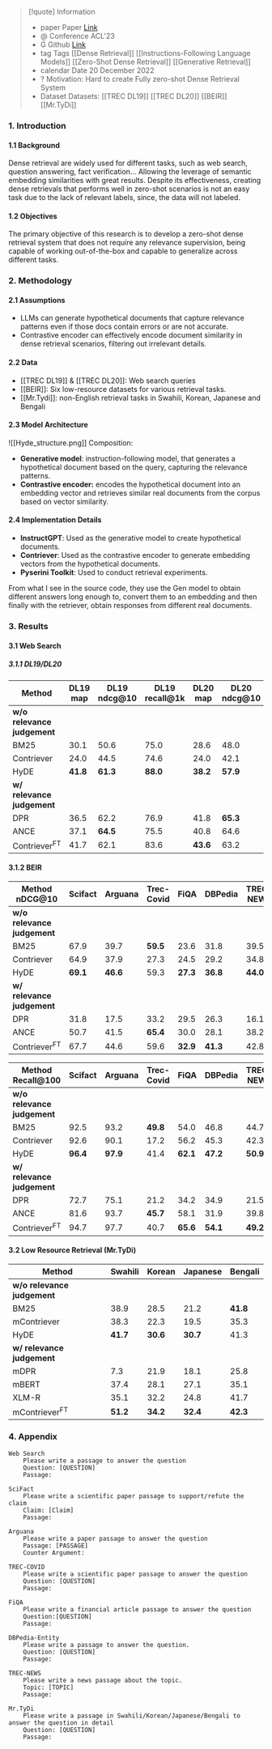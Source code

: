 
> [!quote] Information 
> * paper Paper [Link](https://arxiv.org/pdf/2212.10496)
> * @ Conference ACL'23
> * G Github [Link](https://github.com/texttron/hyde)
> *  tag Tags 
> 	[[Dense Retrieval]]
> 	[[Instructions-Following Language Models]]
> 	[[Zero-Shot Dense Retrieval]]
> 	[[Generative Retrieval]]
> * calendar Date 20 December 2022
> * ? Motivation: 
> 	Hard to create Fully zero-shot Dense Retrieval System
> *  Dataset Datasets:
> 	[[TREC DL19]] 
> 	[[TREC DL20]]
> 	[[BEIR]]
> 	[[Mr.TyDi]]
> 

### 1. Introduction
#### 1.1 Background
Dense retrieval are widely used for different tasks, such as web search, question answering, fact verification... Allowing the leverage of semantic embedding similarities with great results. Despite its effectiveness, creating dense retrievals that performs well in zero-shot scenarios is not an easy task due to the lack of relevant labels, since, the data will not labeled.
#### 1.2 Objectives
The primary objective of this research is to develop a zero-shot dense retrieval system that does not require any relevance supervision, being capable of working out-of-the-box and  capable to generalize across different tasks. 
### 2. Methodology
#### 2.1 Assumptions
*  LLMs can generate hypothetical documents that capture relevance patterns even if those docs contain errors or are not accurate.
* Contrastive encoder can effectively encode document similarity in dense retrieval scenarios, filtering out irrelevant details.
#### 2.2 Data
* [[TREC DL19]] & [[TREC DL20]]: Web search queries
* [[BEIR]]: Six low-resource datasets for various retrieval tasks.
* [[Mr.Tydi]]: non-English retrieval tasks in Swahili, Korean, Japanese and Bengali
#### 2.3 Model Architecture
![[Hyde_structure.png]]
Composition:
* **Generative model**: instruction-following model, that generates a hypothetical document based on the query, capturing the relevance patterns.
* **Contrastive encoder:** encodes the hypothetical document into an embedding vector and retrieves similar real documents from the corpus based on vector similarity.
#### 2.4 Implementation Details
- **InstructGPT**: Used as the generative model to create hypothetical documents.
- **Contriever**: Used as the contrastive encoder to generate embedding vectors from the hypothetical documents.
- **Pyserini Toolkit**: Used to conduct retrieval experiments.

From what I see in the source code, they use the Gen model to obtain different answers long enough to, convert them to an embedding and then finally with the retriever, obtain responses from different real documents.  
### 3. Results

#### 3.1 Web Search

  ##### 3.1.1 DL19/DL20

  | Method                      | DL19 map | DL19 ndcg@10 | DL19 recall@1k | DL20 map | DL20 ndcg@10 | DL20 recall@1k |
| --------------------------- | -------- | ------------ | -------------- | -------- | ------------ | -------------- |
| **w/o relevance judgement** |          |              |                |          |              |                |
| BM25                        | 30.1     | 50.6         | 75.0           | 28.6     | 48.0         | 78.6           |
| Contriever                  | 24.0     | 44.5         | 74.6           | 24.0     | 42.1         | 75.4           |
| HyDE                        | **41.8** | **61.3**     | **88.0**       | **38.2** | **57.9**     | 84.4           |
| **w/ relevance judgement**  |          |              |                |          |              |                |
| DPR                         | 36.5     | 62.2         | 76.9           | 41.8     | **65.3**     | 81.4           |
| ANCE                        | 37.1     | **64.5**     | 75.5           | 40.8     | 64.6         | 77.6           |
| Contriever<sup>FT</sup>     | 41.7     | 62.1         | 83.6           | **43.6** | 63.2         | **85.8**       |

  #### 3.1.2 BEIR

| Method nDCG@10              | Scifact  | Arguana  | Trec-Covid | FiQA     | DBPedia  | TREC-NEWS |
| --------------------------- | -------- | -------- | ---------- | -------- | -------- | --------- |
| **w/o relevance judgement** |          |          |            |          |          |           |
| BM25                        | 67.9     | 39.7     | **59.5**   | 23.6     | 31.8     | 39.5      |
| Contriever                  | 64.9     | 37.9     | 27.3       | 24.5     | 29.2     | 34.8      |
| HyDE                        | **69.1** | **46.6** | 59.3       | **27.3** | **36.8** | **44.0**  |
| **w/ relevance judgement**  |          |          |            |          |          |           |
| DPR                         | 31.8     | 17.5     | 33.2       | 29.5     | 26.3     | 16.1      |
| ANCE                        | 50.7     | 41.5     | **65.4**   | 30.0     | 28.1     | 38.2      |
| Contriever<sup>FT</sup>     | 67.7     | 44.6     | 59.6       | **32.9** | **41.3** | 42.8      |

| Method Recall@100           | Scifact  | Arguana  | Trec-Covid | FiQA     | DBPedia  | TREC-NEWS |
| --------------------------- | -------- | -------- | ---------- | -------- | -------- | --------- |
| **w/o relevance judgement** |          |          |            |          |          |           |
| BM25                        | 92.5     | 93.2     | **49.8**   | 54.0     | 46.8     | 44.7      |
| Contriever                  | 92.6     | 90.1     | 17.2       | 56.2     | 45.3     | 42.3      |
| HyDE                        | **96.4** | **97.9** | 41.4       | **62.1** | **47.2** | **50.9**  |
| **w/ relevance judgement**  |          |          |            |          |          |           |
| DPR                         | 72.7     | 75.1     | 21.2       | 34.2     | 34.9     | 21.5      |
| ANCE                        | 81.6     | 93.7     | **45.7**   | 58.1     | 31.9     | 39.8      |
| Contriever<sup>FT</sup>     | 94.7     | 97.7     | 40.7       | **65.6** | **54.1** | **49.2**  |

#### 3.2 Low Resource Retrieval (Mr.TyDi)

| Method                      | Swahili  | Korean   | Japanese | Bengali  |
| --------------------------- | -------- | -------- | -------- | -------- |
| **w/o relevance judgement** |          |          |          |          |
| BM25                        | 38.9     | 28.5     | 21.2     | **41.8** |
| mContriever                 | 38.3     | 22.3     | 19.5     | 35.3     |
| HyDE                        | **41.7** | **30.6** | **30.7** | 41.3     |
| **w/ relevance judgement**  |          |          |          |          |
| mDPR                        | 7.3      | 21.9     | 18.1     | 25.8     |
| mBERT                       | 37.4     | 28.1     | 27.1     | 35.1     |
| XLM-R                       | 35.1     | 32.2     | 24.8     | 41.7     |
| mContriever<sup>FT</sup>    | **51.2** | **34.2** | **32.4** | **42.3** |


### 4. Appendix

	Web Search
		Please write a passage to answer the question
		Question: [QUESTION]
		Passage:
	
	SciFact
		Please write a scientific paper passage to support/refute the claim
		Claim: [Claim]
		Passage:
	
	Arguana
		Please write a paper passage to answer the question
		Passage: [PASSAGE]
		Counter Argument:
	
	TREC-COVID
		Please write a scientific paper passage to answer the question
		Question: [QUESTION]
		Passage:
	
	FiQA
		Please write a financial article passage to answer the question
		Question:[QUESTION]
		Passage:
	
	DBPedia-Entity
		Please write a passage to answer the question.
		Question: [QUESTION]
		Passage:
		
	TREC-NEWS
		Please write a news passage about the topic.
		Topic: [TOPIC]
		Passage:
	
	Mr.TyDi
		Please write a passage in Swahili/Korean/Japanese/Bengali to answer the question in detail
		Question: [QUESTION]
		Passage:
	
